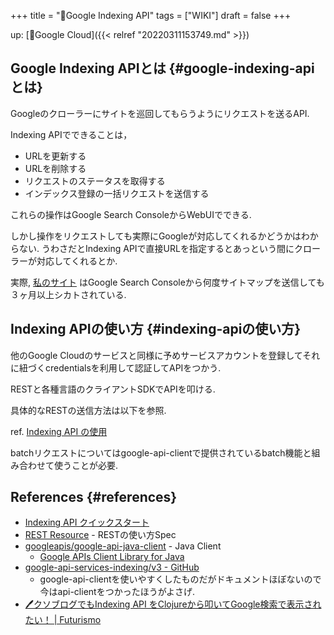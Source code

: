 +++
title = "📝Google Indexing API"
tags = ["WIKI"]
draft = false
+++

up: [📁Google Cloud]({{< relref "20220311153749.md" >}})


## Google Indexing APIとは {#google-indexing-apiとは}

Googleのクローラーにサイトを巡回してもらうようにリクエストを送るAPI.

Indexing APIでできることは，

-   URLを更新する
-   URLを削除する
-   リクエストのステータスを取得する
-   インデックス登録の一括リクエストを送信する

これらの操作はGoogle Search ConsoleからWebUIでできる.

しかし操作をリクエストしても実際にGoogleが対応してくれるかどうかはわからない. うわさだとIndexing APIで直接URLを指定するとあっという間にクローラーが対応してくれるとか.

実際, [私のサイト](https://futurismo.biz) はGoogle Search Consoleから何度サイトマップを送信しても３ヶ月以上シカトされている.


## Indexing APIの使い方 {#indexing-apiの使い方}

他のGoogle Cloudのサービスと同様に予めサービスアカウントを登録してそれに紐づくcredentialsを利用して認証してAPIをつかう.

RESTと各種言語のクライアントSDKでAPIを叩ける.

具体的なRESTの送信方法は以下を参照.

ref. [Indexing API の使用](https://developers.google.com/search/apis/indexing-api/v3/using-api?hl=ja)

batchリクエストについてはgoogle-api-clientで提供されているbatch機能と組み合わせて使うことが必要.


## References {#references}

-   [Indexing API クイックスタート](https://developers.google.com/search/apis/indexing-api/v3/quickstart?hl=ja)
-   [REST Resource](https://developers.google.com/search/apis/indexing-api/v3/reference/indexing/rest/v3/urlNotifications/?apix=true) - RESTの使い方Spec
-   [googleapis/google-api-java-client](https://github.com/googleapis/google-api-java-client/) - Java Client
    -   [Google APIs Client Library for Java](https://googleapis.github.io/google-api-java-client/index.html)
-   [google-api-services-indexing/v3 - GitHub](https://github.com/googleapis/google-api-java-client-services/tree/main/clients/google-api-services-indexing/v3)
    -   google-api-clientを使いやすくしたものだがドキュメントほぼないので今はapi-clientをつかったほうがよさげ.
-   [🖊クソブログでもIndexing API をClojureから叩いてGoogle検索で表示されたい！ | Futurismo](https://futurismo.biz/try-google-indexing-api-with-clojure/)
